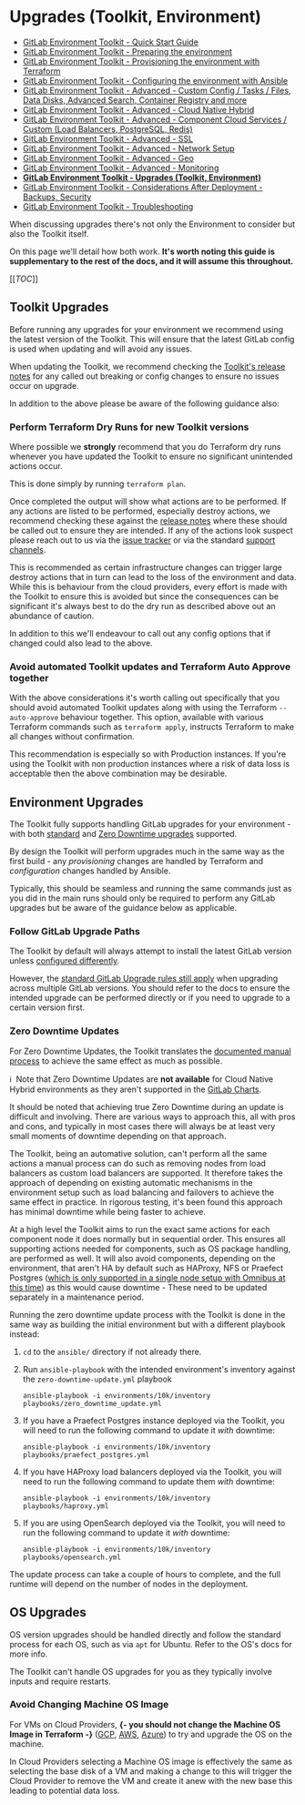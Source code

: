 # Upgrades (Toolkit, Environment)

- [GitLab Environment Toolkit - Quick Start Guide](environment_quick_start_guide.md)
- [GitLab Environment Toolkit - Preparing the environment](environment_prep.md)
- [GitLab Environment Toolkit - Provisioning the environment with Terraform](environment_provision.md)
- [GitLab Environment Toolkit - Configuring the environment with Ansible](environment_configure.md)
- [GitLab Environment Toolkit - Advanced - Custom Config / Tasks / Files, Data Disks, Advanced Search, Container Registry and more](environment_advanced.md)
- [GitLab Environment Toolkit - Advanced - Cloud Native Hybrid](environment_advanced_hybrid.md)
- [GitLab Environment Toolkit - Advanced - Component Cloud Services / Custom (Load Balancers, PostgreSQL, Redis)](environment_advanced_services.md)
- [GitLab Environment Toolkit - Advanced - SSL](environment_advanced_ssl.md)
- [GitLab Environment Toolkit - Advanced - Network Setup](environment_advanced_network.md)
- [GitLab Environment Toolkit - Advanced - Geo](environment_advanced_geo.md)
- [GitLab Environment Toolkit - Advanced - Monitoring](environment_advanced_monitoring.md)
- [**GitLab Environment Toolkit - Upgrades (Toolkit, Environment)**](environment_upgrades.md)
- [GitLab Environment Toolkit - Considerations After Deployment - Backups, Security](environment_post_considerations.md)
- [GitLab Environment Toolkit - Troubleshooting](environment_troubleshooting.md)

When discussing upgrades there's not only the Environment to consider but also the Toolkit itself.

On this page we'll detail how both work. **It's worth noting this guide is supplementary to the rest of the docs, and it will assume this throughout.**

[[_TOC_]]

## Toolkit Upgrades

Before running any upgrades for your environment we recommend using the latest version of the Toolkit. This will ensure that the latest GitLab config is used when updating and will avoid any issues.

When updating the Toolkit, we recommend checking the [Toolkit's release notes](https://gitlab.com/gitlab-org/gitlab-environment-toolkit/-/releases) for any called out breaking or config changes to ensure no issues occur on upgrade.

In addition to the above please be aware of the following guidance also:

### Perform Terraform Dry Runs for new Toolkit versions

Where possible we **strongly** recommend that you do Terraform dry runs whenever you have updated the Toolkit to ensure no significant unintended actions occur.

This is done simply by running `terraform plan`.

Once completed the output will show what actions are to be performed. If any actions are listed to be performed, especially destroy actions, we recommend checking these against the [release notes](https://gitlab.com/gitlab-org/gitlab-environment-toolkit/-/releases) where these should be called out to ensure they are intended. If any of the actions look suspect please reach out to us via the [issue tracker](https://gitlab.com/gitlab-org/gitlab-environment-toolkit/-/issues) or via the standard [support channels](https://about.gitlab.com/support/).

This is recommended as certain infrastructure changes can trigger large destroy actions that in turn can lead to the loss of the environment and data. While this is behaviour from the cloud providers, every effort is made with the Toolkit to ensure this is avoided but since the consequences can be significant it's always best to do the dry run as described above out an abundance of caution.

In addition to this we'll endeavour to call out any config options that if changed could also lead to the above.

### Avoid automated Toolkit updates and Terraform Auto Approve together

With the above considerations it's worth calling out specifically that you should avoid automated Toolkit updates along with using the Terraform `--auto-approve` behaviour together. This option, available with various Terraform commands such as `terraform apply`, instructs Terraform to make all changes without confirmation.

This recommendation is especially so with Production instances. If you're using the Toolkit with non production instances where a risk of data loss is acceptable then the above combination may be desirable.

## Environment Upgrades

The Toolkit fully supports handling GitLab upgrades for your environment - with both [standard](https://docs.gitlab.com/ee/update/with_downtime.html) and [Zero Downtime upgrades](https://docs.gitlab.com/ee/update/zero_downtime.html) supported.

By design the Toolkit will perform upgrades much in the same way as the first build - any _provisioning_ changes are handled by Terraform and _configuration_ changes handled by Ansible.

Typically, this should be seamless and running the same commands just as you did in the main runs should only be required to perform any GitLab upgrades but be aware of the guidance below as applicable.

### Follow GitLab Upgrade Paths

The Toolkit by default will always attempt to install the latest GitLab version unless [configured differently](environment_configure.md#repository).

However, the [standard GitLab Upgrade rules still apply](https://docs.gitlab.com/ee/update/#upgrade-paths) when upgrading across multiple GitLab versions. You should refer to the docs to ensure the intended upgrade can be performed directly or if you need to upgrade to a certain version first.

### Zero Downtime Updates

For Zero Downtime Updates, the Toolkit translates the [documented manual process](https://docs.gitlab.com/ee/update/zero_downtime.html) to achieve the same effect as much as possible.

:information_source:&nbsp; Note that Zero Downtime Updates are **not available** for Cloud Native Hybrid environments as they aren't supported in the [GitLab Charts](https://docs.gitlab.com/charts/installation/upgrade.html).

It should be noted that achieving true Zero Downtime during an update is difficult and involving. There are various ways to approach this, all with pros and cons, and typically in most cases there will always be at least very small moments of downtime depending on that approach.

The Toolkit, being an automative solution, can't perform all the same actions a manual process can do such as removing nodes from load balancers as custom load balancers are supported. It therefore takes the approach of depending on existing automatic mechanisms in the environment setup such as load balancing and failovers to achieve the same effect in practice. In rigorous testing, it's been found this approach has minimal downtime while being faster to achieve.

At a high level the Toolkit aims to run the exact same actions for each component node it does normally but in sequential order. This ensures all supporting actions needed for components, such as OS package handling, are performed as well. It will also avoid components, depending on the environment, that aren't HA by default such as HAProxy, NFS or Praefect Postgres ([which is only supported in a single node setup with Omnibus at this time](https://docs.gitlab.com/ee/administration/reference_architectures/10k_users.html#praefect-postgresql)) as this would cause downtime - These need to be updated separately in a maintenance period.

Running the zero downtime update process with the Toolkit is done in the same way as building the initial environment but with a different playbook instead:

1. `cd` to the `ansible/` directory if not already there.
1. Run `ansible-playbook` with the intended environment's inventory against the `zero-downtime-update.yml` playbook

    `ansible-playbook -i environments/10k/inventory playbooks/zero_downtime_update.yml`

1. If you have a Praefect Postgres instance deployed via the Toolkit, you will need to run the following command to update it _with_ downtime:

    `ansible-playbook -i environments/10k/inventory playbooks/praefect_postgres.yml`

1. If you have HAProxy load balancers deployed via the Toolkit, you will need to run the following command to update them _with_ downtime:

    `ansible-playbook -i environments/10k/inventory playbooks/haproxy.yml`

1. If you are using OpenSearch deployed via the Toolkit, you will need to run the following command to update it _with_ downtime:

    `ansible-playbook -i environments/10k/inventory playbooks/opensearch.yml`

The update process can take a couple of hours to complete, and the full runtime will depend on the number of nodes in the deployment.

## OS Upgrades

OS version upgrades should be handled directly and follow the standard process for each OS, such as via `apt` for Ubuntu. Refer to the OS's docs for more info.

The Toolkit can't handle OS upgrades for you as they typically involve inputs and require restarts.

### Avoid Changing Machine OS Image

For VMs on Cloud Providers, **{- you should not change the Machine OS Image in Terraform -}** ([GCP](environment_provision.md#configure-machine-os-image-gcp), [AWS](environment_provision.md#configure-machine-os-image-aws), [Azure](https://gitlab.com/gitlab-org/gitlab-environment-toolkit/-/blob/main/docs/environment_provision.md#configure-machine-os-image-azure)) to try and upgrade the OS on the machine.

In Cloud Providers selecting a Machine OS image is effectively the same as selecting the base disk of a VM and making a change to this will trigger the Cloud Provider to remove the VM and create it anew with the new base this leading to potential data loss.
